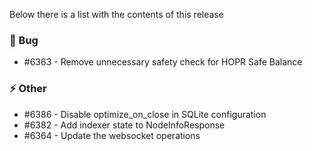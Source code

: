 Below there is a list with the contents of this release

### 🐛 Bug

- #6363 - Remove unnecessary safety check for HOPR Safe Balance

### ⚡ Other

- #6386 - Disable optimize_on_close in SQLite configuration
- #6382 - Add indexer state to NodeInfoResponse
- #6364 - Update the websocket operations
